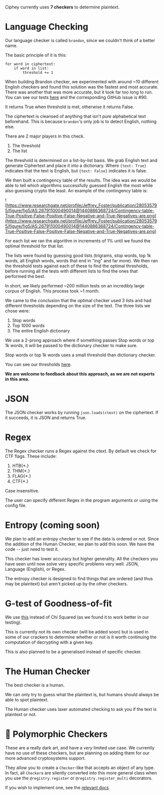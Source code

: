 Ciphey currently uses **7 checkers** to determine plaintext.

# Language Checking
Our language checker is called `brandon`, since we couldn't think of a better name.

The basic principle of it is this:

```
for word in ciphertext:
    if word in list:
        threshold += 1
```

When building Brandon checker, we experimented with around ~10 different English checkers and found this solution was the fastest and most accurate. There was another that was more accurate, but it took far too long to run. You can see our tests [here](https://github.com/Ciphey/CipheyDocs/blob/master/docs/lc2.rst) and the corresponding GitHub issue is #90.

It returns True when threshold is met, otherwise it returns False.

The ciphertext is cleansed of anything that isn't pure alphabetical text beforehand. This is because `brandon`'s only job is to detect English, nothing else.

There are 2 major players in this check.
1. The threshold
2. The list

The threshold is determined on a list-by-list basis. We grab English text and generate Ciphertext and place it into a dictionary. Where `{text: True}` indicates that the text is English, but `{text: False}` indicates it is false.

We then built a contingency table of the results. The idea was we would be able to tell which algorithms successfully guessed English the most while also guessing crypto the least. An example of the contingency table is:

![https://www.researchgate.net/profile/Jeffrey_Foster/publication/280535795/figure/fig5/AS:267911000490014@1440886368724/Contingency-table-True-Positive-False-Positive-False-Negative-and-True-Negatives-are.png](https://www.researchgate.net/profile/Jeffrey_Foster/publication/280535795/figure/fig5/AS:267911000490014@1440886368724/Contingency-table-True-Positive-False-Positive-False-Negative-and-True-Negatives-are.png)

For each list we ran the algorithm in increments of 1% until we found the optimal threshold for that list.

The lists were found by guessing good lists (trigrams, stop words, top 1k words, all English words, words that end in "ing" and far more). We then ran the threshold tests against each of these to find the optimal thresholds, before running all the tests with different lists to find the ones that performed the best.

In short, we likely performed ~200 million tests on an incredibly large corpus of English. This process took ~1 month.

We came to the conclusion that the optimal checker used 3 lists and had different thresholds depending on the size of the text.
The three lists we chose were:
1. Stop words
2. Top 1000 words
3. The entire English dictionary

We use a 2-prong approach where if something passes Stop words or top 1k words, it will be passed to the dictionary checker to make sure.

Stop words or top 1k words uses a small threshold than dictionary checker.

You can see our thresholds [here](https://github.com/Ciphey/CipheyDists/blob/master/cipheydists/brandon/english.json).

**We are welcome to feedback about this approach, as we are not experts in this area.**

# JSON
The JSON checker works by running `json.loads(ctext)` on the ciphertext. If it succeeds, it is JSON and returns True.
# Regex
The Regex checker runs a Regex against the ctext. By default we check for CTF flags. These include:
1. HTB{*.}
2. THM{*.}
3. FLAG{*.}
4. CTF{*.}

Case insensitive.

The user can specify different Regex in the program arguments or using the config file.
# Entropy (coming soon)
We plan to add an entropy checker to see if the data is ordered or not. Since the addition of the Human Checker, we plan to add this soon. We have the code -- just need to test it.

This checker has lower accuracy but higher generality. All the checkers you have seen until now solve very specific problems very well. JSON, Language (English), or Regex.

The entropy checker is designed to find things that are ordered (and thus may be plaintext) but aren't picked up by the other checkers.

# G-test of Goodness-of-fit
We use [this](https://en.wikipedia.org/wiki/G-test) instead of Chi Squared (as we found it to work better in our testing).

This is currently not its own checker (will be added soon) but is used in some of our crackers to determine whether or not is it worth continuing the computation of decrypting with a given key.

This is also planned to be a generalised instead of specific checker.

# The Human Checker
The best checker is a human.

We can only try to guess what the plaintext is, but humans should always be able to spot plaintext.

The Human checker uses laxer automated checking to ask you if the text is plaintext or not.

# 🧙 Polymorphic Checkers
These are a really dark art, and have a *very* limited use case. We currently have no use of these checkers, but are planning on adding them for our more advanced cryptosystems support.

They allow you to create a `Checker`-like that accepts an object of any type. In fact, all `Checker`s are silently converted into this more general class when you use the `@registry.register` or `@registry.register_multi` decorators.

If you wish to implement one, see the [relevant docs](https://github.com/Ciphey/Ciphey/wiki/Extending-Ciphey)